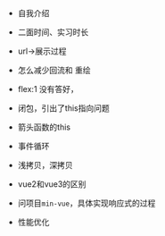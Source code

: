 
- 自我介绍
- 二面时间、实习时长
- url->展示过程
  
- 怎么减少回流和 重绘
- flex:1
  没有答好，
- 闭包，引出了this指向问题
- 箭头函数的this
- 事件循环
- 浅拷贝，深拷贝
- vue2和vue3的区别
- 问项目`min-vue`，具体实现响应式的过程
- 性能优化